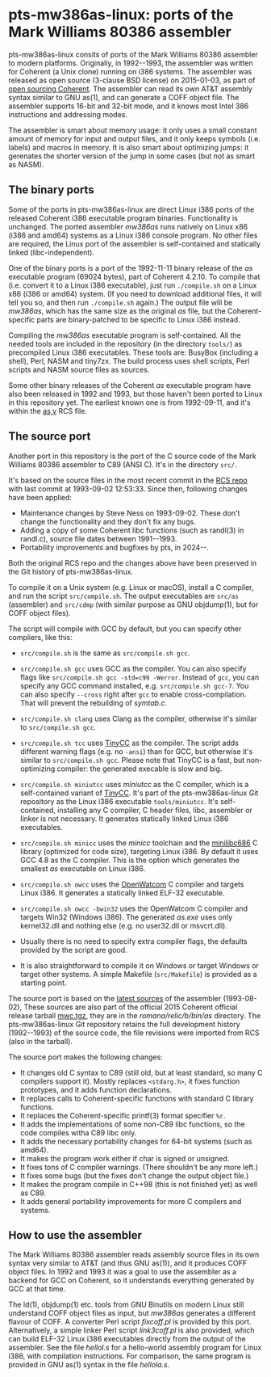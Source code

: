 # pts-mw386as-linux: ports of the Mark Williams 80386 assembler

pts-mw386as-linux consits of ports of the Mark Williams 80386 assembler to
modern platforms. Originally, in 1992--1993, the assembler was written for
Coherent (a Unix clone) running on i386 systems. The assembler was released
as open source (3-clause BSD license) on 2015-01-03, as part of
[open sourcing Coherent](http://www.nesssoftware.com/home/mwc/source.php).
The assembler can read its own AT&T assembly syntax
similar to GNU as(1), and can generate a COFF object file. The assembler
supports 16-bit and 32-bit mode, and it knows most Intel 386 instructions
and addressing modes.

The assembler is smart about memory usage: it only uses a small constant
amount of memory for input and output files, and it only keeps symbols (i.e.
labels) and macros in memory. It is also smart about optimizing jumps: it
gerenates the shorter version of the jump in some cases (but not as smart as
NASM).

## The binary ports

Some of the ports in pts-mw386as-linux are direct Linux i386 ports of the
released Coherent i386 executable program binaries. Functionality is
unchanged. The ported assembler *mw386as* runs natively on Linux x86 (i386
and amd64) systems as a Linux i386 console program. No other files are
required, the Linux port of the assembler is self-contained and statically
linked (libc-independent).

One of the binary ports is a port of the 1992-11-11 binary release of the
*as* executable program (69024 bytes), part of Coherent 4.2.10. To compile
that (i.e. convert it to a Linux i386 executable), just run `./compile.sh`
on a Linux x86 (i386 or amd64) system. (If you need to download additional
files, it will tell you so, and then run `./compile.sh` again.) The output
file will be *mw386as*, which has the same size as the original *as* file,
but the Coherent-specific parts are binary-patched to be specific to Linux
i386 instead.

Compiling the *mw386as* executable program is self-contained. All the needed
tools are included in the repository (in the directory `tools/`) as
precompiled Linux i386 executables. These tools are: BusyBox (including a
shell), Perl, NASM and tiny7zx. The build process uses shell scripts, Perl
scripts and NASM source files as sources.

Some other binary releases of the Coherent *as* executable program have also
been released in 1992 and 1993, but those haven't been ported to Linux in
this repository yet. The earliest known one is from 1992-09-11, and it's
within the
[as,v](https://github.com/gspu/Coherent/blob/master/mwc/romana/relic/b/bin/as/RCS/as%2Cv)
RCS file.

## The source port

Another port in this repository is the port of the C source code of the Mark
Williams 80386 assembler to C89 (ANSI C). It's in the directory `src/`.

It's based on the source files in the most recent commit in the [RCS
repo](https://github.com/gspu/Coherent/blob/master/mwc/romana/relic/b/bin/as/RCS)
with last commit at 1993-09-02 12:53:33. Since then, following changes have
been applied:

* Maintenance changes by Steve Ness on 1993-09-02. These don't change the
  functionality and they don't fix any bugs.
* Adding a copy of some Coherent libc functions (such as randl(3) in
  randl.c), source file dates between 1991--1993.
* Portability improvements and bugfixes by pts, in 2024--.

Both the original RCS repo and the changes above have been preserved in the
Git history of pts-mw386as-linux.

To compile it on a Unix system (e.g. Linux or macOS), install a C compiler,
and run the script `src/compile.sh`. The output executables are `src/as`
(assembler) and `src/cdmp` (with similar purpose as GNU objdump(1), but for
COFF object files).

The script will compile with GCC by default, but you can specify other
compliers, like this:

* `src/compile.sh` is the same as `src/compile.sh gcc`.

* `src/compile.sh gcc` uses GCC as the compiler. You can also specify flags
  like `src/compile.sh gcc -std=c99 -Werror`. Instead of `gcc`, you can
  specify any GCC command installed, e.g. `src/compile.sh gcc-7`. You can
  also specify `--cross` right after `gcc` to enable cross-compilation. That
  will prevent the rebuilding of *symtab.c*.

* `src/compile.sh clang` uses Clang as the compiler, otherwise it's similar
  to `src/compile.sh gcc`.

* `src/compile.sh tcc` uses [TinyCC](https://bellard.org/tcc/) as the
  compiler. The script adds different warning flags (e.g. no `-ansi`) than
  for GCC, but otherwise it's similar to `src/compile.sh gcc`. Please note
  that TinyCC is a fast, but non-optimizing compiler: the generated execable
  is slow and big.

* `src/compile.sh miniutcc` uses *miniutcc* as the C compiler, which is a
  self-contained variant of [TinyCC](https://bellard.org/tcc/). It's part of
  the pts-mw386as-linux Git repository as the Linux i386 executable
  `tools/miniutcc`. It's self-contained, installing any C compiler, C header
  files, libc, assembler or linker is not necessary. It generates
  statically linked Linux i386 executables.

* `src/compile.sh minicc` uses the *minicc* toolchain and the
  [minilibc686](https://github.com/pts/minilibc686) C library (optimized for
  code size), targeting Linux i386. By default it uses GCC 4.8 as the C
  compiler. This is the option which generates the smallest *as* executable
  on Linux i386.

* `src/compile.sh owcc` uses the
  [OpenWatcom](https://github.com/open-watcom/open-watcom-v2) C compiler and
  targets Linux i386. It generates a statically linked ELF-32 executable.

* `src/compile.sh owcc -bwin32` uses the OpenWatcom C compiler and targets
  Win32 (Windows i386). The generated *as.exe* uses only kernel32.dll and
  nothing else (e.g. no user32.dll or msvcrt.dll).

* Usually there is no need to specify extra compiler flags, the defaults
  provided by the script are good.

* It is also straightforward to compile it on Windows or target Windows or
  target other systems. A simple Makefile (`src/Makefile`) is provided as
  a starting point.

The source port is based on the [latest
sources](https://github.com/gspu/Coherent/tree/master/mwc/romana/relic/b/bin/as)
of the assembler (1993-08-02), These sources are also part of the official
2015 Coherent official release tarball
[mwc.tgz](http://www.nesssoftware.com/home/mwc/mwc.tgz), they are in the
*romana/relic/b/bin/as* directory. The pts-mw386as-linux Git repository
retains the full development history (1992--1993) of the source code, the
file revisions were imported from RCS (also in the tarball).

The source port makes the following changes:

* It changes old C syntax to C89 (still old, but at least standard, so many
  C compilers support it). Mostly replaces `<stdarg.h>`, it fixes function
  prototypes, and it adds function declarations.
* It replaces calls to Coherent-specific functions with standard C library
  functions.
* It replaces the Coherent-specific printf(3) format specifier `%r`.
* It adds the implementations of some non-C89 libc functions, so the code
  compiles witha C89 libc only.
* It adds the necessary portability changes for 64-bit systems (such as
  amd64).
* It makes the program work either if char is signed or unsigned.
* It fixes tons of C compiler warnings. (There shouldn't be any more left.)
* It fixes some bugs (but the fixes don't change the output object file.)
* It makes the program compile in C++98 (this is not finished yet) as well
  as C89.
* It adds general portability improvements for more C compilers and systems.

## How to use the assembler

The Mark Williams 80386 assembler reads assembly source files in its own
syntax very similar to AT&T (and thus GNU as(1)), and it produces COFF
object files. In 1992 and 1993 it was a goal to use the assembler as a
backend for GCC on Coherent, so it understands everything generated by GCC
at that time.

The ld(1), objdump(1) etc. tools from GNU Binutils on modern Linux still
understand COFF object files as input, but *mw386as* generates a different
flavour of COFF. A converter Perl script *fixcoff.pl* is provided by this
port. Alternatively, a simple linker Perl script *link3coff.pl* is also
provided, which can build ELF-32 Linux i386 executables directly from the
output of the assembler. See the file *hellol.s* for a hello-world assembly
program for Linux i386, with compilation instructions. For comparison, the
same program is provided in GNU as(1) syntax in the file *hellola.s*.
